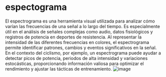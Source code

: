 # espectograma

El espectrograma es una herramienta visual utilizada para analizar cómo varían 
las frecuencias de una señal a lo largo del tiempo. Es especialmente útil en el 
análisis de señales complejas como audio, datos fisiológicos y registros de 
potencia en deportes de resistencia. Al representar la intensidad de las 
diferentes frecuencias en colores, el espectrograma permite identificar patrones, 
cambios y eventos significativos en la señal. En el contexto del ciclismo, por 
ejemplo, un espectrograma puede ayudar a detectar picos de potencia, periodos de 
alta intensidad y variaciones estocásticas, proporcionando información valiosa 
para optimizar el rendimiento y ajustar las tácticas de entrenamiento.
![image](https://github.com/enydog/espectograma/assets/47818433/fb84b3b5-f6ed-47ef-bc92-ae789f941603)
